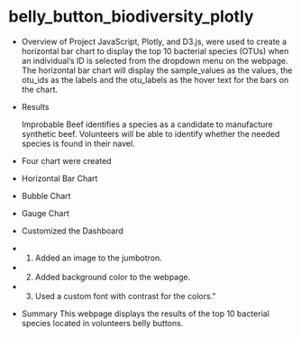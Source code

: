 # belly_button_biodiversity_plotly

- Overview of Project
    JavaScript, Plotly, and D3.js, were used to create a horizontal bar chart to display the top 10 bacterial species (OTUs) when an individual’s ID is selected from the dropdown menu on the webpage. The horizontal bar chart will display the sample_values as the values, the otu_ids as the labels and the otu_labels as the hover text for the bars on the chart.

- Results

    Improbable Beef identifies a species as a candidate to manufacture synthetic beef. 
    Volunteers will be able to identify whether the needed species is found in their navel.

- Four chart were created
- Horizontal Bar Chart
- Bubble Chart
- Gauge Chart
- Customized the Dashboard 
- 1. Added an image to the jumbotron.
- 2. Added background color to the webpage.
- 3. Used a custom font with contrast for the colors."




- Summary 
This webpage displays the results of the top 10 bacterial species located in volunteers belly buttons. 